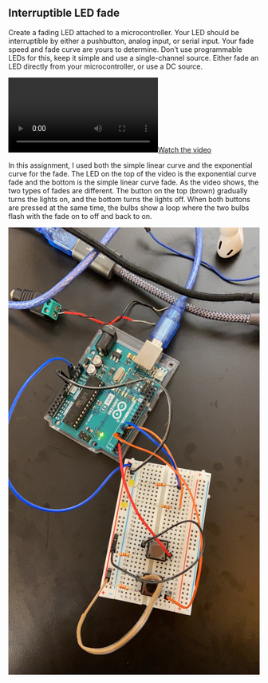 ## Interruptible LED fade

Create a fading LED attached to a microcontroller. Your LED should be interruptible by either a pushbutton, analog input, or serial input. Your fade speed and fade curve are yours to determine. Don’t use programmable LEDs for this, keep it simple and use a single-channel source. Either fade an LED directly from your microcontroller, or use a DC source.

[![Watch the video](https://user-images.githubusercontent.com/51350490/220411780-440c2664-e26b-4f01-be05-fa12f8d41e1b.mp4)](https://user-images.githubusercontent.com/51350490/220411780-440c2664-e26b-4f01-be05-fa12f8d41e1b.mp4)


In this assignment, I used both the simple linear curve and the exponential curve for the fade. The LED on the top of the video is the exponential curve fade and the bottom is the simple linear curve fade. As the video shows, the two types of fades are different.
The button on the top (brown) gradually turns the lights on, and the bottom turns the lights off. When both buttons are pressed at the same time, the bulbs show a loop where the two bulbs flash with the fade on to off and back to on.

![This the picture of the circuit.](circuit.jpg)
